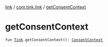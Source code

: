 [link](../index.md) / [com.tink.link](index.md) / [getConsentContext](./get-consent-context.md)

# getConsentContext

`fun `[`Tink`](../com.tink.core/-tink/index.md)`.getConsentContext(): `[`ConsentContext`](../com.tink.link.consent/-consent-context/index.md)